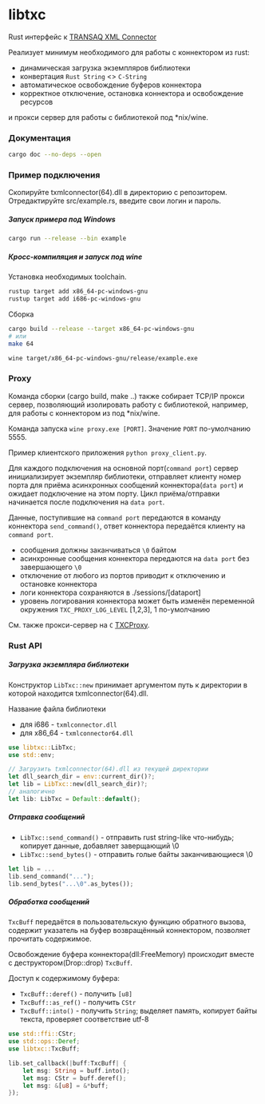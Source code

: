 # libtxc

Rust интерфейс к [TRANSAQ XML Connector](https://www.finam.ru/howtotrade/tconnector/)

Реaлизует минимум необходимого для работы с коннектором из rust:
- динамическая загрузка экземпляров библиотеки
- конвертация `Rust String` <> `C-String`
- автоматическое освобождениe буферов коннектора
- корректное отключение, остановка коннектора и освобождение ресурсов

и прокси сервер для работы с библиотекой под *nix/wine.

### Документация
```bash
cargo doc --no-deps --open
```

### Пример подключения
Скопируйте txmlconnector(64).dll в директорию с репозиторем.
Отредактируйте src/example.rs, введите свои логин и пароль. 

##### Запуск примерa под Windows
``` bash
cargo run --release --bin example
```
##### Кросс-компиляция и запуск под wine
Установка необходимых toolchain.
```bash
rustup target add x86_64-pc-windows-gnu
rustup target add i686-pc-windows-gnu
```
Сборка
```bash
cargo build --release --target x86_64-pc-windows-gnu
# или
make 64
```
```bash
wine target/x86_64-pc-windows-gnu/release/example.exe
```
### Proxy
Команда сборки (cargo build, make ..) также собирает TCP/IP прокси сервер,
позволяющий изолировать работу с библиотекой, например, для работы с коннектором из под *nix/wine.

Команда запуска `wine proxy.exe [PORT]`. Значение `PORT` по-умолчанию 5555.

Пример клиентского приложения `python proxy_client.py`.

Для каждого подключения на основной порт(`command port`) сервер инициализирует экземпляр библиотеки, отправляет
клиенту номер порта для приёма асинхронных сообщений коннектора(`data port`) и ожидает
подключение на этом порту. Цикл приёма/отправки начинается после подключения на `data port`.

Данные, поступившие на `command port` передаются в команду коннектора `send_command()`, ответ коннектора передаётся клиенту на `command port`.
- сообщения должны заканчиваться `\0` байтом
- aсинхронные сообщения коннектора передаются на `data port` без завершающего `\0`
- отключение от любого из портов приводит к отключению и остановке коннектора
- логи коннектора сохраняются в ./sessions/[dataport]
- уровень логирования коннектора может быть изменён переменной
  окружения `TXC_PROXY_LOG_LEVEL` [1,2,3], 1 по-умолчанию

См. также прокси-сервер на `C` [TXCProxy](https://github.com/novikovag/TXCProxy).

### Rust API
##### Загрузка экземпляра библиотеки
Конструктор `LibTxc::new` принимает аргументом путь к директории в которой
находится txmlconnector(64).dll.

Название файлa библиотеки
- для i686   - `txmlconnector.dll`
- для x86_64 - `txmlconnector64.dll`

```rust
use libtxc::LibTxc;
use std::env;

// Загрузить txmlconnector(64).dll из текущей директории
let dll_search_dir = env::current_dir()?;
let lib = LibTxc::new(dll_search_dir)?;
// аналогично
let lib: LibTxc = Default::default();
```

##### Отправка сообщений
- `LibTxc::send_command()` - отправить rust string-like что-нибудь; копирует данные, добавляет заверщающий \0
- `LibTxc::send_bytes()` - отправить голые байты заканчивающиеся \0

```rust
let lib = ...
lib.send_command("...");
lib.send_bytes("...\0".as_bytes());
```

##### Обработка сообщений
`TxcBuff` передаётся в пользовательскую функцию обратного вызова, содержит указатель на буфер
возвращённый коннектором, позволяет прочитать содержимое.

Освобождение бyфера коннектора(dll:FreeMemory) происходит вместе с деструктором(Drop::drop) `TxcBuff`.

Доступ к содержимому буфера:
- `TxcBuff::deref()`  - получить `[u8]`
- `TxcBuff::as_ref()` - получить `CStr`
- `TxcBuff::into()`   - получить `String`; выделяет память, копирует байты текста, проверяет соответствие utf-8

```rust
use std::ffi::CStr;
use std::ops::Deref;
use libtxc::TxcBuff;

lib.set_callback(|buff:TxcBuff| {
    let msg: String = buff.into();
    let msg: CStr = buff.deref();
    let msg: &[u8] = &*buff;
});
```
